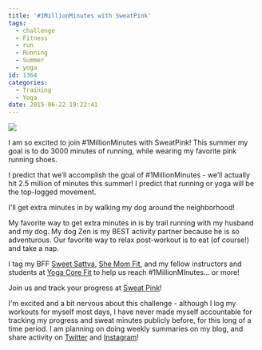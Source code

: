 ```yaml
---
title: '#1MillionMinutes with SweatPink'
tags:
  - challenge
  - Fitness
  - run
  - Running
  - Summer
  - yoga
id: 1364
categories:
  - Training
  - Yoga
date: 2015-06-22 19:22:41
---
```


![](/images/1MM.png)

I am so excited to join #1MillionMinutes with SweatPink! This summer my goal is to do 3000 minutes of running, while wearing my favorite pink running shoes.

I predict that we’ll accomplish the goal of #1MillionMinutes - we’ll actually hit 2.5 million of minutes this summer! I predict that running or yoga will be the top-logged movement.

I'll get extra minutes in by walking my dog around the neighborhood!

My favorite way to get extra minutes in is by trail running with my husband and my dog. My dog Zen is my BEST activity partner because he is so adventurous. Our favorite way to relax post-workout is to eat (of course!) and take a nap.

I tag my BFF [Sweet Sattva](http://www.sattvawellness.com/), [She Mom Fit](http://shemomfit.com/), and my fellow instructors and students at [Yoga Core Fit](http://yogacorefit.com/) to help us reach #1MillionMInutes… or more!

Join us and track your progress at [Sweat Pink](http://fitapproach.com/1millionminutes/)!

I'm excited and a bit nervous about this challenge - although I log my workouts for myself most days, I have never made myself accountable for tracking my progress and sweat minutes publicly before, for this long of a time period. I am planning on doing weekly summaries on my blog, and share activity on [Twitter](https://twitter.com/GirlinTheRaw) and [Instagram](https://instagram.com/girlintheraw/)!
